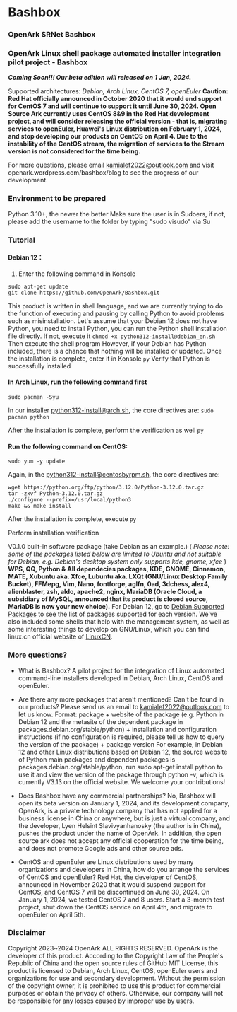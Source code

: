 # Bashbox
### OpenArk SRNet Bashbox
### OpenArk Linux shell package automated installer integration pilot project - Bashbox

**_Coming Soon!!! Our beta edition will released on 1 Jan, 2024._**


Supported architectures: _Debian, Arch Linux, CentOS 7, openEuler_
**Caution: Red Hat officially announced in October 2020 that it would end support for CentOS 7 and will continue to support it until June 30, 2024. Open Source Ark currently uses CentOS 8&9 in the Red Hat development project, and will consider releasing the official version - that is, migrating services to openEuler, Huawei's Linux distribution on February 1, 2024, and stop developing our products on CentOS on April 4. Due to the instability of the CentOS stream, the migration of services to the Stream version is not considered for the time being.**

For more questions, please email [kamialef2022@outlook.com](outlook.com) and visit openark.wordpress.com/bashbox/blog to see the progress of our development.

### Environment to be prepared
Python 3.10+, the newer the better
Make sure the user is in Sudoers, if not, please add the username to the folder by typing "sudo visudo" via Su

### Tutorial
#### Debian 12：
1. Enter the following command in Konsole

```
sudo apt-get update
git clone https://github.com/OpenArk/Bashbox.git
```

This product is written in shell language, and we are currently trying to do the function of executing and pausing by calling Python to avoid problems such as misinstallation.
Let's assume that your Debian 12 does not have Python, you need to install Python, you can run the Python shell installation file directly.
If not, execute it
`chmod +x python312-install@debian_en.sh`
Then execute the shell program
However, if your Debian has Python included, there is a chance that nothing will be installed or updated.
Once the installation is complete, enter it in Konsole
`py`
Verify that Python is successfully installed

#### In Arch Linux, run the following command first
`sudo pacman -Syu`

In our installer python312-install@arch.sh, the core directives are:
`sudo pacman python`

After the installation is complete, perform the verification as well
`py`

#### Run the following command on CentOS:
`sudo yum -y update`

Again, in the python312-install@centosbyrpm.sh, the core directives are:

```
wget https://python.org/ftp/python/3.12.0/Python-3.12.0.tar.gz
tar -zxvf Python-3.12.0.tar.gz
./configure --prefix=/usr/local/python3
make && make install
```

After the installation is complete, execute
`py`

Perform installation verification

V0.1.0 built-in software package (take Debian as an example.) ( _Please note: some of the packages listed below are limited to Ubuntu and not suitable for Debian, e.g. Debian's desktop system only supports kde, gnome, xfce_ )
 **WPS, QQ, Python & All dependecies packages, KDE, GNOME, Cinnamon, MATE, Xubuntu aka. Xfce, Lubuntu aka. LXQt (GNU/Linux Desktop Family Bucket), FFMepg, Vim, Nano, fontforge, aglfn, 0ad, 3dchess, alex4, alienblaster, zsh, aldo, apache2, nginx, MariaDB (Oracle Cloud, a subsidiary of MySQL, announced that its product is closed source, MariaDB is now your new choice).** 
For Debian 12, go to [Debian Supported Packages](http://packages.debian.org) to see the list of packages supported for each version.
We've also included some shells that help with the management system, as well as some interesting things to develop on GNU/Linux, which you can find linux.cn official website of [LinuxCN](http://linux.cn).

### More questions?
- What is Bashbox?
A pilot project for the integration of Linux automated command-line installers developed in Debian, Arch Linux, CentOS and openEuler.

- Are there any more packages that aren't mentioned? Can't be found in our products?
Please send us an email to kamialef2022@outlook.com to let us know. Format: package + website of the package (e.g. Python in Debian 12 and the metasite of the dependent package in packages.debian.org/stable/python) + installation and configuration instructions (if no configuration is required, please tell us how to query the version of the package) + package version
For example, in Debian 12 and other Linux distributions based on Debian 12, the source website of Python main packages and dependent packages is packages.debian.org/stable/python, run sudo apt-get install python to use it and view the version of the package through python -v, which is currently V3.13 on the official website.
We welcome your contributions!

- Does Bashbox have any commercial partnerships?
No, Bashbox will open its beta version on January 1, 2024, and its development company, OpenArk, is a private technology company that has not applied for a business license in China or anywhere, but is just a virtual company, and the developer, Lyen Helsint Slavivyanhanosky (the author is in China), pushes the product under the name of OpenArk. In addition, the open source ark does not accept any official cooperation for the time being, and does not promote Google ads and other source ads.

- CentOS and openEuler are Linux distributions used by many organizations and developers in China, how do you arrange the services of CentOS and openEuler?
Red Hat, the developer of CentOS, announced in November 2020 that it would suspend support for CentOS, and CentOS 7 will be discontinued on June 30, 2024. On January 1, 2024, we tested CentOS 7 and 8 users. Start a 3-month test project, shut down the CentOS service on April 4th, and migrate to openEuler on April 5th.

### Disclaimer
Copyright 2023~2024 OpenArk ALL RIGHTS RESERVED.
OpenArk is the developer of this product. According to the Copyright Law of the People's Republic of China and the open source rules of GitHub MIT License, this product is licensed to Debian, Arch Linux, CentOS, openEuler users and organizations for use and secondary development. Without the permission of the copyright owner, it is prohibited to use this product for commercial purposes or obtain the privacy of others. Otherwise, our company will not be responsible for any losses caused by improper use by users.
